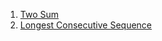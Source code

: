 1) [Two Sum](https://leetcode.com/problems/two-sum/)
2) [Longest Consecutive Sequence](https://leetcode.com/problems/longest-consecutive-sequence/)
